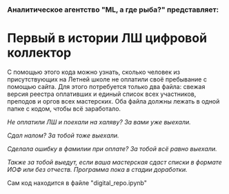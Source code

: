 ### Аналитическое агентство "ML, а где рыба?" представляет:

# Первый в истории ЛШ цифровой коллектор 

С помощью этого кода можно узнать, сколько человек из присутствующих на Летней школе не оплатили своё пребывание с помощью сайта. Для этого потребуется только два файла: свежая версия реестра оплативших и единый список всех участников, преподов и оргов всех мастерских. Оба файла должны лежать в одной папке с кодом, чтобы всё заработало.

*Не оплатили ЛШ и поехали на халяву? За вами уже выехали.*

*Сдал налом? За тобой тоже выехали.*

*Сделала ошибку в фамилии при оплате? За тобой всё равно выехали.*

*Также за тобой выедут, если ваша мастерская сдаст списки в формате ИОФ или без отчеств. Программа пока в стадии доработки.*

Сам код находится в файле "digital_repo.ipynb"
